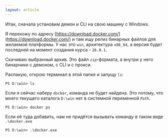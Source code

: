 ```yaml
---
layout: article
---
```


Итак, сначала установим демон и CLI на свою машину с Windows.

Я перехожу по адресу [https://download.docker.com/](https://download.docker.com/) и там ищу релиз бинарных файлов для желаемой платформы. У нас это `win`, архитектура `x86_64`, а версия будет последней на момент создания курса - `26.0.1`.

Скачиваю выбранный архив. Это файл `zip`-формата, а внутри у него бинарники с демоном, с CLI и с прокси. 

Распакую, открою терминал в этой папке и запущу `ls`:

```
PS D:\win> ls
```

Если я сейчас наберу `docker`, команда не будет найдена. Это потому, что моего текущего каталога `D:\win` нет в системной переменной `Path`. 

```
PS D:\win> docker ps
```

Если её туда добавить, нам не придётся вызывать команду в таком виде `.\docker.exe`

```
PS D:\win> .\docker.exe
```
